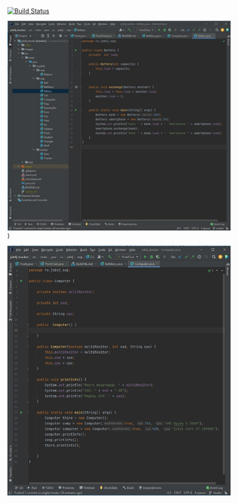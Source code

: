 [![Build Status](https://app.travis-ci.com/krutaxe/job4j_tracker.svg?branch=master)](https://app.travis-ci.com/krutaxe/job4j_tracker)






![image of Battery](images/Battery.jpg))



![image of Comp](images/Comp.jpg)